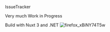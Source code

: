 IssueTracker

Very much Work in Progress

Build with Nuxt 3 and .NET
![firefox_xBiNY74T5w](https://user-images.githubusercontent.com/11295543/145306973-aab0864c-78a5-4628-81d5-ffcb318429ea.png)
